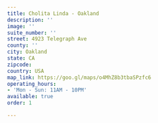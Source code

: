 ```yaml
---
title: Cholita Linda - Oakland
description: ''
image: ''
suite_number: ''
street: 4923 Telegraph Ave
county: ''
city: Oakland
state: CA
zipcode: 
country: USA
map_link: https://goo.gl/maps/o4MhZ8b3tbaSPzfc6
operating_hours:
- 'Mon - Sun: 11AM - 10PM'
available: true
order: 1

---
```

